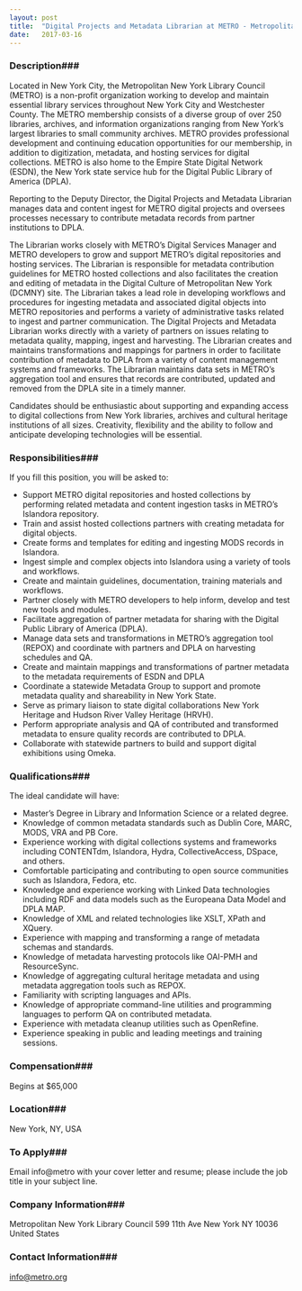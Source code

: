 ```yaml
---
layout: post
title:  "Digital Projects and Metadata Librarian at METRO - Metropolitan New York Library Council"
date:   2017-03-16
---
```


### Description###

Located in New York City, the Metropolitan New York Library Council (METRO) is a non-profit organization working to develop and maintain essential library services throughout New York City and Westchester County. The METRO membership consists of a diverse group of over 250 libraries, archives, and information organizations ranging from New York’s largest libraries to small community archives. METRO provides professional development and continuing education opportunities for our membership, in addition to digitization, metadata, and hosting services for digital collections. METRO is also home to the Empire State Digital Network (ESDN), the New York state service hub for the Digital Public Library of America (DPLA).

Reporting to the Deputy Director, the Digital Projects and Metadata Librarian manages data and content ingest for METRO digital projects and oversees processes necessary to contribute metadata records from partner institutions to DPLA. 

The Librarian works closely with METRO’s Digital Services Manager and METRO developers to grow and support METRO’s digital repositories and hosting services. The Librarian is responsible for metadata contribution guidelines for METRO hosted collections and also facilitates the creation and editing of metadata in the Digital Culture of Metropolitan New York (DCMNY) site. The Librarian takes a lead role in developing workflows and procedures for ingesting metadata and associated digital objects into METRO repositories and performs a variety of administrative tasks related to ingest and partner communication.
The Digital Projects and Metadata Librarian works directly with a variety of partners on issues relating to metadata quality, mapping, ingest and harvesting. The Librarian creates and maintains transformations and mappings for partners in order to facilitate contribution of metadata to DPLA from a variety of content management systems and frameworks. The Librarian maintains data sets in METRO’s aggregation tool and ensures that records are contributed, updated and removed from the DPLA site in a timely manner.

Candidates should be enthusiastic about supporting and expanding access to digital collections from New York libraries, archives and cultural heritage institutions of all sizes. Creativity, flexibility and the ability to follow and anticipate developing technologies will be essential. 


### Responsibilities###

If you fill this position, you will be asked to: 

- Support METRO digital repositories and hosted collections by performing related metadata and content ingestion tasks in METRO’s Islandora repository.
- Train and assist hosted collections partners with creating metadata for digital objects.
- Create forms and templates for editing and ingesting MODS records in Islandora.
- Ingest simple and complex objects into Islandora using a variety of tools and workflows.
- Create and maintain guidelines, documentation, training materials and workflows.
- Partner closely with METRO developers to help inform, develop and test new tools and modules.
- Facilitate aggregation of partner metadata for sharing with the Digital Public Library of America (DPLA).
- Manage data sets and transformations in METRO’s aggregation tool (REPOX) and coordinate with partners and DPLA on harvesting schedules and QA.
- Create and maintain mappings and transformations of partner metadata to the metadata requirements of ESDN and DPLA
- Coordinate a statewide Metadata Group to support and promote metadata quality and shareability in New York State.
- Serve as primary liaison to state digital collaborations New York Heritage and Hudson River Valley Heritage (HRVH).
- Perform appropriate analysis and QA of contributed and transformed metadata to ensure quality records are contributed to DPLA.
- Collaborate with statewide partners to build and support digital exhibitions using Omeka.


### Qualifications###

The ideal candidate will have:  
- Master’s Degree in Library and Information Science or a related degree.
- Knowledge of common metadata standards such as Dublin Core, MARC, MODS, VRA and PB Core.
- Experience working with digital collections systems and frameworks including  CONTENTdm, Islandora, Hydra, CollectiveAccess, DSpace, and others.
- Comfortable participating and contributing to open source communities such as Islandora, Fedora, etc.
- Knowledge and experience working with Linked Data technologies including RDF and data models such as the Europeana Data Model and DPLA MAP.
- Knowledge of XML and related technologies like XSLT, XPath and XQuery.
- Experience with mapping and transforming a range of metadata schemas and standards.
- Knowledge of metadata harvesting protocols like OAI-PMH and ResourceSync.
- Knowledge of aggregating cultural heritage metadata and using metadata aggregation tools such as REPOX.
- Familiarity with scripting languages and APIs.
- Knowledge of appropriate command-line utilities and programming languages to perform QA on contributed metadata.
- Experience with metadata cleanup utilities such as OpenRefine. 
- Experience speaking in public and leading meetings and training sessions.


### Compensation###

Begins at $65,000


### Location###

New York, NY, USA




### To Apply###

Email info@metro with your cover letter and resume; please include the job title in your subject line.


### Company Information###

Metropolitan New York Library Council
599 11th Ave
New York NY 10036
United States


### Contact Information###

info@metro.org

